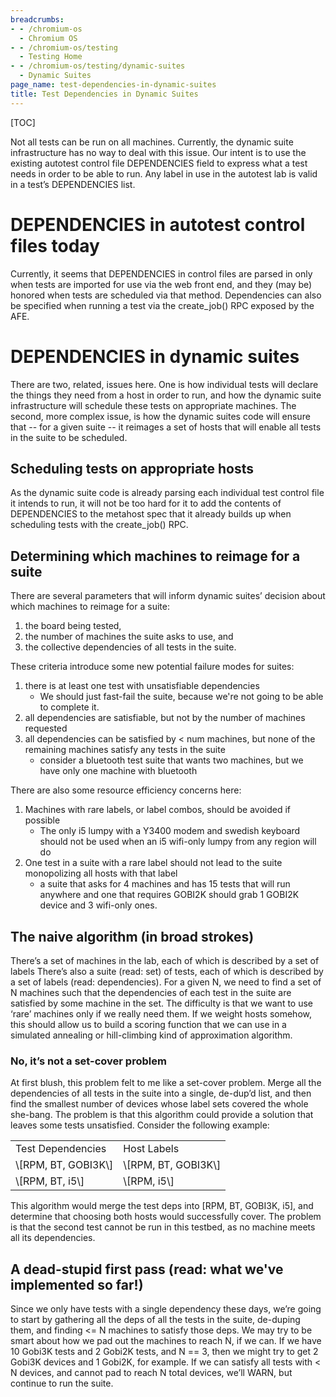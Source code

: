 ```yaml
---
breadcrumbs:
- - /chromium-os
  - Chromium OS
- - /chromium-os/testing
  - Testing Home
- - /chromium-os/testing/dynamic-suites
  - Dynamic Suites
page_name: test-dependencies-in-dynamic-suites
title: Test Dependencies in Dynamic Suites
---
```


[TOC]

Not all tests can be run on all machines. Currently, the dynamic suite
infrastructure has no way to deal with this issue. Our intent is to use the
existing autotest control file DEPENDENCIES field to express what a test needs
in order to be able to run. Any label in use in the autotest lab is valid in a
test’s DEPENDENCIES list.

# DEPENDENCIES in autotest control files today

Currently, it seems that DEPENDENCIES in control files are parsed in only when
tests are imported for use via the web front end, and they (may be) honored when
tests are scheduled via that method.
Dependencies can also be specified when running a test via the create_job() RPC
exposed by the AFE.

# DEPENDENCIES in dynamic suites

There are two, related, issues here. One is how individual tests will declare
the things they need from a host in order to run, and how the dynamic suite
infrastructure will schedule these tests on appropriate machines. The second,
more complex issue, is how the dynamic suites code will ensure that -- for a
given suite -- it reimages a set of hosts that will enable all tests in the
suite to be scheduled.

## Scheduling tests on appropriate hosts

As the dynamic suite code is already parsing each individual test control file
it intends to run, it will not be too hard for it to add the contents of
DEPENDENCIES to the metahost spec that it already builds up when scheduling
tests with the create_job() RPC.

## Determining which machines to reimage for a suite

There are several parameters that will inform dynamic suites’ decision about
which machines to reimage for a suite:

1.  the board being tested,
2.  the number of machines the suite asks to use, and
3.  the collective dependencies of all tests in the suite.

These criteria introduce some new potential failure modes for suites:

1.  there is at least one test with unsatisfiable dependencies
    *   We should just fast-fail the suite, because we're not going to
                be able to complete it.
2.  all dependencies are satisfiable, but not by the number of machines
            requested
3.  all dependencies can be satisfied by &lt; num machines, but none of
            the remaining machines satisfy any tests in the suite
    *   consider a bluetooth test suite that wants two machines, but we
                have only one machine with bluetooth

There are also some resource efficiency concerns here:

1.  Machines with rare labels, or label combos, should be avoided if
            possible
    *   The only i5 lumpy with a Y3400 modem and swedish keyboard should
                not be used when an i5 wifi-only lumpy from any region will do
2.  One test in a suite with a rare label should not lead to the suite
            monopolizing all hosts with that label
    *   a suite that asks for 4 machines and has 15 tests that will run
                anywhere and one that requires GOBI2K should grab 1 GOBI2K
                device and 3 wifi-only ones.

## The naive algorithm (in broad strokes)

There’s a set of machines in the lab, each of which is described by a set of
labels There’s also a suite (read: set) of tests, each of which is described by
a set of labels (read: dependencies). For a given N, we need to find a set of N
machines such that the dependencies of each test in the suite are satisfied by
some machine in the set.
The difficulty is that we want to use ‘rare’ machines only if we really need
them. If we weight hosts somehow, this should allow us to build a scoring
function that we can use in a simulated annealing or hill-climbing kind of
approximation algorithm.

### No, it’s not a set-cover problem

At first blush, this problem felt to me like a set-cover problem. Merge all the
dependencies of all tests in the suite into a single, de-dup’d list, and then
find the smallest number of devices whose label sets covered the whole she-bang.
The problem is that this algorithm could provide a solution that leaves some
tests unsatisfied. Consider the following example:

<table>
<tr>
<td>Test Dependencies</td>
<td>Host Labels</td>
</tr>
<tr>
<td>\[RPM, BT, GOBI3K\]</td>
<td>\[RPM, BT, GOBI3K\]</td>
</tr>
<tr>
<td>\[RPM, BT, i5\]</td>
<td>\[RPM, i5\]</td>
</tr>
</table>

This algorithm would merge the test deps into \[RPM, BT, GOBI3K, i5\], and
determine that choosing both hosts would successfully cover. The problem is that
the second test cannot be run in this testbed, as no machine meets all its
dependencies.

## A dead-stupid first pass (read: what we've implemented so far!)

Since we only have tests with a single dependency these days, we’re going to
start by gathering all the deps of all the tests in the suite, de-duping them,
and finding &lt;= N machines to satisfy those deps. We may try to be smart about
how we pad out the machines to reach N, if we can. If we have 10 Gobi3K tests
and 2 Gobi2K tests, and N == 3, then we might try to get 2 Gobi3K devices and 1
Gobi2K, for example. If we can satisfy all tests with &lt; N devices, and cannot
pad to reach N total devices, we’ll WARN, but continue to run the suite.